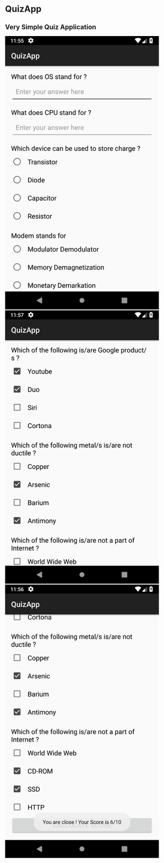 # QuizApp
## Very Simple Quiz Application
![image1](screenshot1.png)
![image2](screenshot2.png)
![image3](screenshot3.png)

